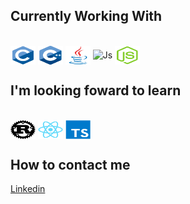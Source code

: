 ## Currently Working With
<div style="display: inline_block"><br>
  <img align="center" alt="C" height="30" width="40" src="https://raw.githubusercontent.com/devicons/devicon/master/icons/c/c-original.svg">
  <img align="center" alt="C++" height="30" width="40" src="https://raw.githubusercontent.com/devicons/devicon/master/icons/cplusplus/cplusplus-original.svg">
  <img align="center" alt="Java" height="30" width="40" src="https://raw.githubusercontent.com/devicons/devicon/master/icons/java/java-original.svg">
  <img align="center" alt="Js" height="30" width="40" src="https://cdn.jsdelivr.net/gh/devicons/devicon/icons/javascript/javascript-original.svg">
  <img align="center" alt="Node" height="30" width="40" src="https://github.com/devicons/devicon/blob/v2.15.1/icons/nodejs/nodejs-plain.svg">
</div>

## I'm looking foward to learn
<div style="display: inline_block"><br>
  <img align="center" alt="Rust" height="30" width="40" src="https://raw.githubusercontent.com/devicons/devicon/v2.15.1/icons/rust/rust-plain.svg">
  <img align="center" alt="React" height="30" width="40" src="https://raw.githubusercontent.com/devicons/devicon/v2.15.1/icons/react/react-original.svg">
  <img align="center" alt="TS" height="30" width="40" src="https://raw.githubusercontent.com/devicons/devicon/v2.15.1/icons/typescript/typescript-plain.svg">
</div>



## How to contact me
[Linkedin](https://www.linkedin.com/in/eduardo-lemos-b83881243/)
